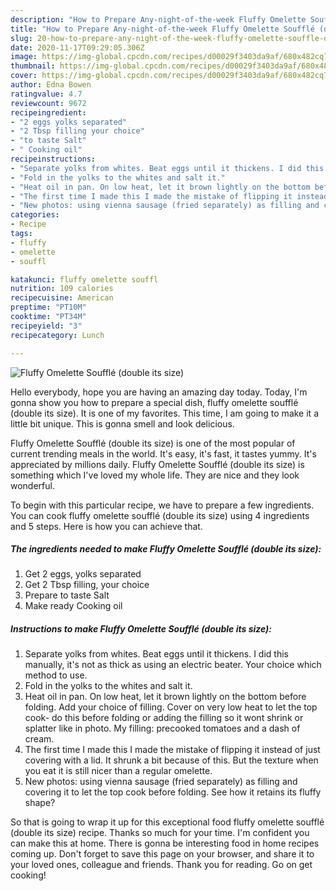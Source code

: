 ```yaml
---
description: "How to Prepare Any-night-of-the-week Fluffy Omelette Soufflé (double its size)"
title: "How to Prepare Any-night-of-the-week Fluffy Omelette Soufflé (double its size)"
slug: 20-how-to-prepare-any-night-of-the-week-fluffy-omelette-souffle-double-its-size
date: 2020-11-17T09:29:05.306Z
image: https://img-global.cpcdn.com/recipes/d00029f3403da9af/680x482cq70/fluffy-omelette-souffle-double-its-size-recipe-main-photo.jpg
thumbnail: https://img-global.cpcdn.com/recipes/d00029f3403da9af/680x482cq70/fluffy-omelette-souffle-double-its-size-recipe-main-photo.jpg
cover: https://img-global.cpcdn.com/recipes/d00029f3403da9af/680x482cq70/fluffy-omelette-souffle-double-its-size-recipe-main-photo.jpg
author: Edna Bowen
ratingvalue: 4.7
reviewcount: 9672
recipeingredient:
- "2 eggs yolks separated"
- "2 Tbsp filling your choice"
- "to taste Salt"
- " Cooking oil"
recipeinstructions:
- "Separate yolks from whites. Beat eggs until it thickens. I did this manually, it&#39;s not as thick as using an electric beater. Your choice which method to use."
- "Fold in the yolks to the whites and salt it."
- "Heat oil in pan. On low heat, let it brown lightly on the bottom before folding. Add your choice of filling. Cover on very low heat to let the top cook- do this before folding or adding the filling so it wont shrink or splatter like in photo. My filling: precooked tomatoes and a dash of cream."
- "The first time I made this I made the mistake of flipping it instead of just covering with a lid. It shrunk a bit because of this. But the texture when you eat it is still nicer than a regular omelette."
- "New photos: using vienna sausage (fried separately) as filling and covering it to let the top cook before folding. See how it retains its fluffy shape?"
categories:
- Recipe
tags:
- fluffy
- omelette
- souffl

katakunci: fluffy omelette souffl 
nutrition: 109 calories
recipecuisine: American
preptime: "PT10M"
cooktime: "PT34M"
recipeyield: "3"
recipecategory: Lunch

---
```



![Fluffy Omelette Soufflé (double its size)](https://img-global.cpcdn.com/recipes/d00029f3403da9af/680x482cq70/fluffy-omelette-souffle-double-its-size-recipe-main-photo.jpg)

Hello everybody, hope you are having an amazing day today. Today, I'm gonna show you how to prepare a special dish, fluffy omelette soufflé (double its size). It is one of my favorites. This time, I am going to make it a little bit unique. This is gonna smell and look delicious.

Fluffy Omelette Soufflé (double its size) is one of the most popular of current trending meals in the world. It's easy, it's fast, it tastes yummy. It's appreciated by millions daily. Fluffy Omelette Soufflé (double its size) is something which I've loved my whole life. They are nice and they look wonderful.




To begin with this particular recipe, we have to prepare a few ingredients. You can cook fluffy omelette soufflé (double its size) using 4 ingredients and 5 steps. Here is how you can achieve that.

<!--inarticleads1-->

##### The ingredients needed to make Fluffy Omelette Soufflé (double its size):

1. Get 2 eggs, yolks separated
1. Get 2 Tbsp filling, your choice
1. Prepare to taste Salt
1. Make ready  Cooking oil




<!--inarticleads2-->

##### Instructions to make Fluffy Omelette Soufflé (double its size):

1. Separate yolks from whites. Beat eggs until it thickens. I did this manually, it&#39;s not as thick as using an electric beater. Your choice which method to use.
1. Fold in the yolks to the whites and salt it.
1. Heat oil in pan. On low heat, let it brown lightly on the bottom before folding. Add your choice of filling. Cover on very low heat to let the top cook- do this before folding or adding the filling so it wont shrink or splatter like in photo. My filling: precooked tomatoes and a dash of cream.
1. The first time I made this I made the mistake of flipping it instead of just covering with a lid. It shrunk a bit because of this. But the texture when you eat it is still nicer than a regular omelette.
1. New photos: using vienna sausage (fried separately) as filling and covering it to let the top cook before folding. See how it retains its fluffy shape?




So that is going to wrap it up for this exceptional food fluffy omelette soufflé (double its size) recipe. Thanks so much for your time. I'm confident you can make this at home. There is gonna be interesting food in home recipes coming up. Don't forget to save this page on your browser, and share it to your loved ones, colleague and friends. Thank you for reading. Go on get cooking!
